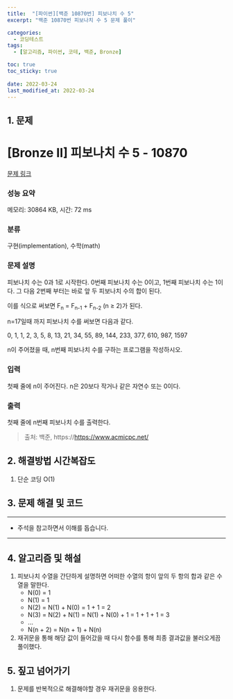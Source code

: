 ```yaml
---
title:  "[파이썬][백준 10870번] 피보나치 수 5"
excerpt: "백준 10870번 피보나치 수 5 문제 풀이"

categories:
  - 코딩테스트
tags:
  - [알고리즘, 파이썬, 코테, 백준, Bronze]

toc: true
toc_sticky: true
 
date: 2022-03-24
last_modified_at: 2022-03-24
---
```



## 1. 문제

# [Bronze II] 피보나치 수 5 - 10870 

[문제 링크](https://www.acmicpc.net/problem/10870) 

### 성능 요약

메모리: 30864 KB, 시간: 72 ms

### 분류

구현(implementation), 수학(math)

### 문제 설명

<p>피보나치 수는 0과 1로 시작한다. 0번째 피보나치 수는 0이고, 1번째 피보나치 수는 1이다. 그 다음 2번째 부터는 바로 앞 두 피보나치 수의 합이 된다.</p>

<p>이를 식으로 써보면 F<sub>n</sub> = F<sub>n-1</sub> + F<sub>n-2</sub> (n ≥ 2)가 된다.</p>

<p>n=17일때 까지 피보나치 수를 써보면 다음과 같다.</p>

<p>0, 1, 1, 2, 3, 5, 8, 13, 21, 34, 55, 89, 144, 233, 377, 610, 987, 1597</p>

<p>n이 주어졌을 때, n번째 피보나치 수를 구하는 프로그램을 작성하시오.</p>

### 입력 

 <p>첫째 줄에 n이 주어진다. n은 20보다 작거나 같은 자연수 또는 0이다.</p>

### 출력 

 <p>첫째 줄에 n번째 피보나치 수를 출력한다.</p>



> 출처: 백준, https://https://www.acmicpc.net/

## 2. 해결방법 시간복잡도
1. 단순 코딩 O(1)


## 3. 문제 해결 및 코드
--- 

<script src="https://gist.github.com/godhin/7c2f00a8a81bedab03026e4ec155d8e1.js"></script>

- 주석을 참고하면서 이해를 돕습니다.
---

## 4. 알고리즘 및 해설

1. 피보나치 수열을 간단하게 설명하면 어떠한 수열의 항이 앞의 두 항의 합과 같은 수열을 말한다.
    - N(0) = 1
    - N(1) = 1
    - N(2) = N(1) + N(0) = 1 + 1 = 2
    - N(3) = N(2) + N(1) = N(1) + N(0) + 1 = 1 + 1 + 1 = 3
    - ...
    - N(n + 2) = N(n + 1) + N(n)
2. 재귀문을 통해 해당 값이 들어갔을 때 다시 함수를 통해 최종 결과값을 불러오게끔 풀이했다.


## 5. 짚고 넘어가기

1. 문제를 반복적으로 해결해야할 경우 재귀문을 응용한다.
